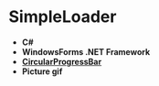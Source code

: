 # SimpleLoader 
* **C#**
* **WindowsForms .NET Framework**
* **[CircularProgressBar](https://www.nuget.org/packages/CircularProgressBar/)**
* **Picture gif**
